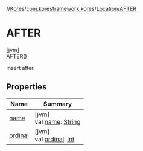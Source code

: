 //[Kores](../../../../index.md)/[com.koresframework.kores](../../index.md)/[Location](../index.md)/[AFTER](index.md)

# AFTER

[jvm]\
[AFTER](index.md)()

Insert after.

## Properties

| Name | Summary |
|---|---|
| [name](name.md) | [jvm]<br>val [name](name.md): [String](https://kotlinlang.org/api/latest/jvm/stdlib/kotlin/-string/index.html) |
| [ordinal](ordinal.md) | [jvm]<br>val [ordinal](ordinal.md): [Int](https://kotlinlang.org/api/latest/jvm/stdlib/kotlin/-int/index.html) |
